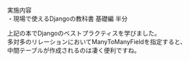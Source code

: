 実施内容  
・現場で使えるDjangoの教科書 基礎編 半分

上記の本でDjangoのベストプラクティスを学びました。  
多対多のリレーションにおいてManyToManyFieldを指定すると、  
中間テーブルが作成されるのは凄く便利ですね。
